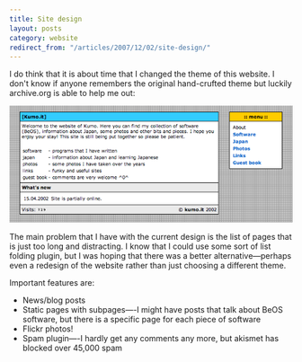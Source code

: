 ```yaml
---
title: Site design
layout: posts
category: website
redirect_from: "/articles/2007/12/02/site-design/"
---
```

I do think that it is about time that I changed the theme of this website. I don't know if anyone remembers the original hand-crufted theme but luckily archive.org is able to help me out:

![[kumo.it] website in June 2002](/assets/kumoit-20071202.png)

The main problem that I have with the current design is the list of pages that is just too long and distracting. I know that I could use some sort of list folding plugin, but I was hoping that there was a better alternative—perhaps even a redesign of the website rather than just choosing a different theme.

Important features are:

- News/blog posts
- Static pages with subpages—-I might have posts that talk about BeOS software, but there is a specific page for each piece of software
- Flickr photos!
- Spam plugin—-I hardly get any comments any more, but akismet has blocked over 45,000 spam
